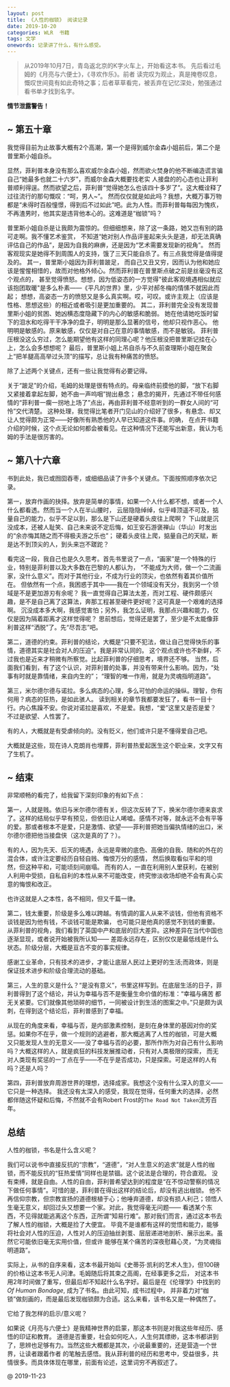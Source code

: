 ```yaml
---
layout: post
title: 《人性的枷锁》 阅读记录 
date: 2019-10-20
categories: WLR  书籍 
tags: 文学
onewords: 记录讲了什么，有什么感受。
---
```

> 从2019年10月7日，青岛返北京的K字火车上，开始看这本书。 先后看过毛姆的《月亮与六便士》，《寻欢作乐》。前者
读完叹为观止，真是掩卷叹息，慨叹世间竟有如此奇特之事；后者草草看完，被丢弃在记忆深处，勉强通过看书单才找到名字。

**情节泄露警告！**

## ~ 第五十章

我觉得目前为止故事大概有2个高潮，第一个是得到威尔金森小姐前后，第二个是普里斯小姐自杀。

显然，菲利普本身没有那么喜欢威尔金森小姐，然而欲火焚身的他不断编造谎言骗自己“她最多也就二十六岁”，而威尔金森大概要找老实
人接盘的的心态也让菲利普顺利得逞。然而欲望之后，菲利普“觉得她怎么也该四十多岁了”。这大概诠释了过往流行的那句慨叹：“呵，男人~”。
然而仅仅就是如此吗？我想，大概万事万物都是“未得时百般憧憬，得到后不过如此”吧。此为人性。而菲利普每每因为愧疚，
不再渣男时，他其实是违背他本心的。这难道是“枷锁”吗？

普里斯小姐自杀是让我颇为震惊的。但细细想来，除了这一条路，她又岂有别的路可走啊。我不懂艺术鉴赏，
不知道“她对别人作品评鉴起来头头是道，却无法真确评估自己的作品”，是因为自我的麻痹，还是因为“艺术需要发现新的视角”。
然而客观现实是她得不到周围人的支持，饿了三天只能自杀了。有三点我觉得是值得提及的。
其一，普里斯小姐因为菲利普跛足，
而自己又丑又穷，因而认为他和她应该是惺惺相惜的，故而对他格外倾心。然而菲利普在普里斯点破之前是丝毫没有这个观点的，
甚至觉得愤怒。想想，因为低姿态的一方觉得"彼此客观境遇相似就应该抱团取暖"是多么朴素——《平凡的世界》里，少平对郝冬梅的情愫不就因此而起；
想想，高姿态一方的愤怒又是多么真实啊。哎，可叹。或许主观上（应该是性格、思想这些）的相近或者吸引是更加重要的。
其二，菲利普完全没有发现普里斯小姐的贫困、她凶横态度隐藏下的内心的敏感和脆弱。
她在他请她吃饭时留下的泪水和吃得干干净净的盘子，明明是那么显著的信号，他却只视作恶心。
他明明是敏感的。原来敏感，仅仅是对自己在意的事情敏感，而不是敏锐。
菲利普压根没这么穷过，怎么能期望他有这样的同理心呢？他压根没把普里斯记挂在心上，怎么会多想想呢？
最后，普里斯小姐上吊自杀与不久前查理斯小姐在聚会上“把羊腿高高举过头顶”的描写，总让我有种痛苦的愤怒。

除了上述两个关键点，还有一些让我觉得有必要记得。

关于“跛足”的介绍，毛姆的处理是很有特点的。母亲临终前摸他的脚，“放下右脚又紧接着拿起左脚，她不由一声呜咽”抛出悬念； 
悬念的揭开，先通过不带任何感情的“菲利普一瘸一拐地上场了”点出，再由菲利普不经意听到的一群女人间的“可怜”交代清楚。
这种处理，我觉得比笔者开门见山的介绍好了很多，有悬念、却又让人觉得颇为正常——好像所有熟悉他的人早已知道这件事。的确，
在点开书籍介绍的时候，这个点无论如何都会被看见。在这种情况下还能写出新意，我认为毛姆的手法是很厉害的。

## ~ 第八十六章

书到此处，我已或囫囵吞枣，或细细品读了许多个关键点。下面按照顺序依次记录。

第一，放弃作画的抉择。放弃是简单的事情，如果一个人什么都不想，或者一个人什么都看透。然而当一个人在半山腰时，
云层隐隐绰绰，似乎峰顶遥不可及，掂量自己的能力，似乎不足以到，那么是下山还是硬着头皮往上爬啊？
下山就是沉没成本，还被人耻笑、自己未来说不定后悔，如王安石游褒禅山（华山）时发出的“余亦悔其随之而不得极夫游之乐也”；
硬着头皮往上爬，掂量自己的天赋，断是达不到顶尖的人，到头来岂不蹉跎？

看完这一段，我自己也是久久思考。首先书里说了一点，“画家”是一个特殊的行业，特别是菲利普以及大多数在巴黎的人都认为，
“不能成为大师，做一个二流画家，没什么意义”。而对于其他行业，不成为行业的顶尖，也依然有着其价值所在。
但依然有一个点，我困惑于其中——我在一个领域没有天分，我到另一个领域是不是更加游刃有余呢？
我一直觉得自己算法太差，而对工程、硬件颇感兴趣，是不是自己离了这算法，奔那工程甚至硬件更好呢？这可真是一个艰难的选择啊。
沉没成本多大啊，我感觉害怕；另外，我怎么证明，我那点兴趣和能力，仅仅是因为隔着距离才这样觉得呢？
思前想后，觉得还是罢了，至少是不太能像菲利普这样“洒脱”了。先“尽吾志”吧。

第二，道德的约束。菲利普的结论，大概是“只要不犯法，做让自己觉得快乐的事情，道德其实是社会对人的压迫”。我是非常认同的。
这个观点或许也不新鲜，不过我也是近来才稍微有所察觉。比起菲利普的仔细思考，境界还不够。
当然，后面我们看到，有了这个认识，对菲利普的处事，并没有带来什么影响。因为，“处事有时就是靠情绪，来自内生的”；
“理智的唯一作用，就是为灵魂指明道路”。

第三，米尔德尔德与诺拉。多么病态的心理，多么可怕的命运的操纵。理智，你有何用？病态的狂热，是如此骇人。
读到相关的章节我都要发狂了，看书一目十行。内心焦躁不安。你说对诺拉是喜欢，不是爱。我想，“爱”这里又是否是爱？
不过是欲望、人性罢了。

有的人，大概就是有受虐倾向的。没有贬义，他们或许只是不懂得爱自己吧。

大概就是这些，现在诗人克朗肖也埋葬，菲利普热爱起医生这个职业来，文字又有了生机了。

## ~ 结束

非常顺畅的看完了，给我留下深刻印象的有如下点：

第一，人就是贱。依旧与米尔德尔德有关，但这次反转了下，换米尔德尔德来哀求了。这样的结局似乎早有预见，但依旧让人唏嘘。感情不对等，就永远不会有平等
的爱。那或者根本不是爱，只是激情、欲望——菲利普把她当偏执情绪的出口，米尔德尔德把他当接盘侠（这次是真的了？）。

有的人，因为先天、后天的境遇，永远是卑微的底色、高傲的自我、随和的外在的混合体，或许注定要经历自轻自贱、悔恨万分的感情，
然后换取看似平和的坦然，但这种平和，可能顷刻间崩塌。
而有的人，一直在利用别人里获利，在被别人利用中受损，自私自利的本性从来不可能改变，终究惨淡收场却绝不会有真心实意的悔恨和改正。

也许这就是人之本性，各不相同，但又千篇一律。

第二，钱太重要，阶级是多么难以跨越。有情调的富人从来不谈钱，但他有资格不谈钱是因为他有钱，不谈钱可能是欺骗，
也可能只是他真的感觉不到钱的重要。从菲利普的视角，我们看到了英国中产和底层的巨大差异。这种差异在当代中国也逐渐显现，或者说开始被我所认知——
差距永远存在，区别仅仅是最低线是什么状态。阶级分层，大概是亘古不变的事实规律。

感谢工业革命，只有技术的进步，才能让底层人民过上更好的生活;而政体，则是保证技术进步和阶级合理流动的基础。

第三，人生的意义是什么？“是没有意义”，书里这样写到。在底层生活的日子，菲利普得到了这个结论，并认为幸福与否不是衡量生命价值的标准：“幸福与痛苦
都无关紧要。它们就像其他琐碎的细节，一同被设计到生活的图案之中。”只是颇为讽刺，在得到这个结论后，菲利普感到了幸福。

从现在的角度来看，幸福与否，是内部激素控制，是刻在身体里的基因对你的奖惩。如果你不在乎，做一个规则的逃避者，那大概逃离了人性的枷锁，可是大概
又只能发现人生的无意义——没了幸福与否的必要，那所作所为对自己有什么影响吗？大概这样的人，就是疯狂的科技发展推动者，只有对人类极限的探索，
而无对人类现有奖惩的一丁点在乎——不在乎是否成功，只是探索。可是这样的人有吗？还是人吗？

第四，菲利普放弃周游世界的理想，选择成家。我想这个没有什么深入的意义——它只是一种选择。
我还没有太深入的感受，我现在觉得，任何重大的选择，必然都伴随这怀疑和后悔，不然就不会有Robert Frost的`The Road Not Taken`流芳百年。

## 总结

人性的枷锁，书名是什么含义呢？ 

我们可以说书中直接反抗的“宗教”，“道德”，“对人生意义的追求”就是人性的枷锁，而不能反抗的“狂热爱情”同样也是禁锢。这个说法是合理的，符合直观。
没有束缚，就是自由。人性的自由，菲利普希望达到的程度是“在不惊动警察的情况下做任何事情”。可惜的是，菲利普在得出这样的结论后，却没有逃出枷锁。
他不再信仰宗教，但宗教宣扬的道德根植于心；他唾弃道德，却没有损人利己；领悟人生毫无意义，却回过头又想要一个家。对此，我觉得毫无问题——
看透某个东西，不见得就能逃离这个东西，正所谓“知易行难”。那对我们而言，通过这本书去了解人性的枷锁，大概是捡了大便宜。
毕竟不是谁都有这样的觉悟和能力，能够将社会对人性的压迫，人性对人的压迫抽丝剥茧、层层递进地剖析、展示出来。虽然它可能依旧毫无实用价值，但或许
能够在某个痛苦的深夜慰藉心灵，“为灵魂指明道路”。

实际上，从书的自序来看，这本书最开始叫《史蒂芬·凯利的艺术人生》，但100磅的价格让这本书无人问津。毛姆随后将其束之高阁，在经事更多之后，
对这本书用2年时间做了重写，但最后却不知起什么名字好。最后是在《伦理学》中找到的*Of Human Bondage*, 成为了书名。由此可知，成书过程中，
并非着力对“枷锁”做刻画的，而是最后发现枷锁颇为合适。这么来看，该书名又是一种偶然了。

它给了我怎样的启示/意义呢？

如果说《月亮与六便士》是我精神世界的启蒙，那这本书则是对我这些年经历、感悟的印证和教育。
道德是否重要，社会如何吃人，人生何其缥缈，这本书都讲到了，思辨也足够有力。当然这些大概都是其次，小说最重要的，还是营造一个世界，让读者跟着作者
的笔触去感悟。我从菲利普的经历和思考中，受益很多，共情很多。而具体体现在哪里，前面有论述，这里词穷不再叙述了。

@ 2019-11-23

